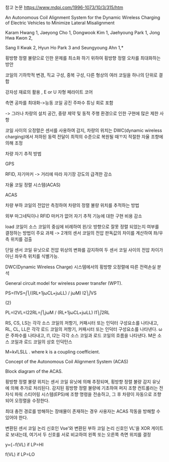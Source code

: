﻿
참고 논문 https://www.mdpi.com/1996-1073/10/3/315/htm

An Autonomous Coil Alignment System for the Dynamic Wireless Charging of Electric Vehicles to Minimize Lateral Misalignment


Karam Hwang 1, Jaeyong Cho 1, Dongwook Kim 1, Jaehyoung Park 1, Jong Hwa Kwon 2,

Sang Il Kwak 2, Hyun Ho Park 3 and Seungyoung Ahn 1,*


횡방향 정렬 불량으로 인한 문제를 최소화 하기 위하여 횡방향 정렬 오차를 최대화하는 방안

코일의 기하학적 변경, 직교 구성, 중복 구성, 다른 형상의 여러 코일을 하나의 단위로 결합

강자성 재료의 활용 , E or U 자형 페라이트 코어

측면 공차를 최대화->능동 코일 공진 주파수 튜닝 회로 포함


-> 그러나 차량의 설치 공간, 중량 제약 및 동적 주행 환경으로 인한 구현에 많은 제한 사항


코일 사이의 오정렬은 센서를 사용하여 감지, 차량의 위치는 DWC(dynamic wireless charging)에서 저하된 동력 전달이 최적의 수준으로 복원될 때ᄁᆞ지 적절한 자율 조향에 의해 조정


차량 자기 추적 방법

GPS

RFID, 자기마커 -> 거리에 따라 자기장 강도의 급격한 감소

자율 코일 정렬 시스템(ACAS)


ACAS

차량 부하 코일의 전압만 측정하여 차량의 정렬 불량 위치를 추적하는 방법

외부 마그네틱이나 RFID 마커가 없어 자기 추적 기능에 대한 구현 비용 감소

load 코일이 소스 코일의 중심에 비례하여 왼/오 방향으로 잘못 정렬 되었는지 여부를 결정하는 방법이 주요 과제 -> 2개의 센서 코일의 전압 판독값의 차이를 계산하여 좌/우측 위치를 검출


단일 센서 코일 유닛으로 전압 위상의 변화를 감지하여 두 센서 코일 사이의 전압 차이가 아닌 좌우측 위치를 식별가능.


DWC(Dynamic Wireless Charge) 시스템에서의 횡방향 오정렬에 따른 전력손실 분석


General circuit model for wireless power transfer (WPT).

PS=I1VS=⎛⎝((RL+1jωCL+jωLL) / jωM) I2⎞⎠VS

(2)

PL=I2VL=I22RL=⎛⎝jωM / (RL+1jωCL+jωLL) I1⎞⎠2RL


RS, CS, LS는 각각 소스 코일의 저항기, 커패시터 또는 인덕터 구성요소를 나타내고, RL, CL, LL은 각각 로드 코일의 저항기, 커패시터 또는 인덕터 구성요소를 나타낸다. ω은 주파수를 나타내고, I1, I2는 각각 소스 코일과 로드 코일의 흐름을 나타낸다. M은 소스 코일과 로드 코일의 상호 인덕턴스

M=k√LSLL . where k is a coupling coefficient.



Concept of the Autonomous Coil Alignment System (ACAS)


Block diagram of the ACAS.


횡방향 정렬 불량 위치는 센서 코일 유닛에 의해 추정되며, 횡방향 정렬 불량 감지 유닛에 의해 추가로 처리된다. 감지된 횡방향 정렬 불량에 기초하여 퍼지 조향 컨트롤러는 전자식 파워 스티어링 시스템(EPS)에 조향 명령을 전송하고, 그 후 차량이 자동으로 조향되어 오정렬을 수정한다.

최대 충전 경로를 방해하는 장애물이 존재하는 경우 사용자는 ACAS 작동을 방해할 수 있어야 한다.





변환된 센서 코일 논리 신호인 Vse'와 변환된 부하 코일 논리 신호인 VL'을 XOR 게이트로 보내는데, 여기서 두 신호를 서로 비교하여 왼쪽 또는 오른쪽 측면 위치를 결정

y={−f(VL) if LP=HI

f(VL) if LP=LO

﻿
